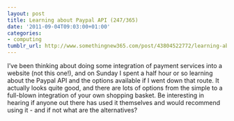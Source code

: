 ```yaml
---
layout: post
title: Learning about Paypal API (247/365)
date: '2011-09-04T09:03:00+01:00'
categories:
- computing
tumblr_url: http://www.somethingnew365.com/post/43804522772/learning-about-paypal-api-247365
---
```

I’ve been thinking about doing some integration of payment services into a website (not this one!), and on Sunday I spent a half hour or so learning about the Paypal API and the options available if I went down that route.
It actually looks quite good, and there are lots of options from the simple to a full-blown integration of your own shopping basket.
Be interesting in hearing if anyone out there has used it themselves and would recommend using it - and if not what are the alternatives?

